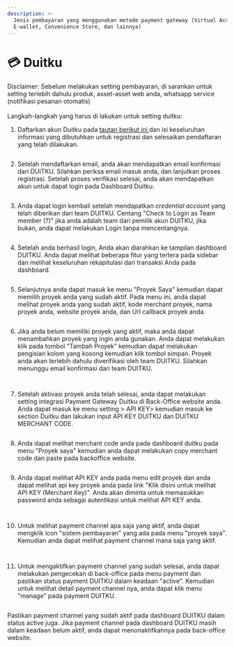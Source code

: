 ```yaml
---
description: >-
  Jenis pembayaran yang menggunakan metode payment gateway (Virtual Account,
  E-wallet, Convenience Store, dan lainnya)
---
```


# 💳 Duitku

Disclaimer: Sebelum melakukan setting pembayaran, di sarankan untuk setting terlebih dahulu produk, asset-asset web anda, whatsapp service (notifikasi pesanan otomatis)\
\
Langkah-langkah yang harus di lakukan untuk setting duitku:

1. Daftarkan akun Duitku pada [tautan berikut ini ](https://dashboard.duitku.com/Account/Register)dan isi keseluruhan informasi yang dibutuhkan untuk registrasi dan selesaikan pendaftaran yang telah dilakukan.

<figure><img src="../../.gitbook/assets/image (3) (1) (1) (2).png" alt=""><figcaption></figcaption></figure>

2. Setelah mendaftarkan email, anda akan mendapatkan email konfirmasi dari DUITKU. Silahkan periksa email masuk anda, dan lanjutkan proses registrasi. Setelah proses verifikasi selesai, anda akan mendapatkan akun untuk dapat login pada Dashboard Duitku.

<figure><img src="../../.gitbook/assets/image (2) (1) (2).png" alt=""><figcaption></figcaption></figure>

3. Anda dapat login kembali setelah mendapatkan _credential account_ yang telah diberikan dari team DUITKU. Centang "Check to Login as Team member (?)" jika anda adalah team dari pemilik akun DUITKU, jika bukan, anda dapat melakukan Login tanpa mencentangnya.

<figure><img src="../../.gitbook/assets/image (2) (1) (1) (2).png" alt=""><figcaption></figcaption></figure>

4. Setelah anda berhasil login, Anda akan diarahkan ke tampilan dashboard DUITKU. Anda dapat melihat beberapa fitur  yang tertera pada sidebar dan melihat keseluruhan rekapitulasi dari transaksi Anda pada dashboard.

<figure><img src="../../.gitbook/assets/image (1) (1) (1) (1).png" alt=""><figcaption></figcaption></figure>

5. Selanjutnya anda dapat masuk ke menu "Proyek Saya" kemudian dapat memilih proyek anda yang sudah aktif. Pada menu ini, anda dapat melihat proyek anda yang sudah aktif, kode merchant proyek, nama proyek anda, website proyek anda, dan Url callback proyek anda.

<figure><img src="../../.gitbook/assets/image (5).png" alt=""><figcaption></figcaption></figure>

6. Jika anda belum memiliki proyek yang aktif, maka anda dapat menambahkan proyek yang ingin anda gunakan. Anda dapat melakukan klik pada tombol "Tambah Proyek" kemudian dapat melakukan pengisian kolom yang kosong kemudian klik tombol simpan. Proyek anda akan terlebih dahulu diverifikasi oleh team DUITKU. Silahkan menunggu email konfirmasi dari team DUITKU.

<figure><img src="../../.gitbook/assets/image (10).png" alt=""><figcaption></figcaption></figure>

<figure><img src="../../.gitbook/assets/image (8).png" alt=""><figcaption></figcaption></figure>

7. Setelah aktivasi proyek anda telah selesai, anda dapat melakukan setting integrasi Payment Gateway Duitku di Back-Office website anda. Anda dapat masuk ke menu setting > API KEY> kemudian masuk ke section Duitku dan lakukan input API KEY DUITKU dan DUITKU MERCHANT CODE.

<figure><img src="../../.gitbook/assets/image (1) (2).png" alt=""><figcaption></figcaption></figure>

8. Anda dapat melihat merchant code anda pada dashboard duitku pada menu "Proyek saya" kemudian anda dapat melakukan copy merchant code dan paste pada backoffice website.

<figure><img src="../../.gitbook/assets/image (4).png" alt=""><figcaption></figcaption></figure>

9. Anda dapat melihat API KEY anda pada menu edit proyek dan anda dapat melihat api key proyek anda pada link "Klik disini untuk melihat API KEY (Merchant Key)". Anda akan diminta untuk memasukkan password anda sebagai autentikasi untuk melihat API KEY anda.&#x20;

<figure><img src="../../.gitbook/assets/image (11).png" alt=""><figcaption></figcaption></figure>

<figure><img src="../../.gitbook/assets/image (3).png" alt=""><figcaption></figcaption></figure>

10. Untuk melihat payment channel apa saja yang aktif, anda dapat mengklik icon "sistem pembayaran" yang ada pada menu "proyek saya". Kemudian anda dapat melihat payment channel mana saja yang aktif.

<figure><img src="../../.gitbook/assets/image (6).png" alt=""><figcaption></figcaption></figure>

<figure><img src="../../.gitbook/assets/image (7).png" alt=""><figcaption></figcaption></figure>

11. Untuk mengaktifkan payment channel yang sudah selesai, anda dapat melakukan pengecekan di back-office pada menu payment dan pastikan status payment DUITKU dalam keadaan "active". Kemudian untuk melihat detail payment channel nya, anda dapat klik menu "manage" pada payment DUITKU.

<figure><img src="../../.gitbook/assets/image (2) (1).png" alt=""><figcaption></figcaption></figure>

Pastikan payment channel yang sudah aktif pada dashboard DUITKU dalam status active juga. Jika payment channel pada dashboard DUITKU masih dalam keadaan belum aktif, anda dapat menonaktifkannya pada back-office website.

<figure><img src="../../.gitbook/assets/image (12).png" alt=""><figcaption></figcaption></figure>
